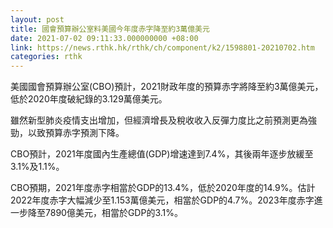 ```yaml
---
layout: post
title: 國會預算辦公室料美國今年度赤字降至約3萬億美元
date: 2021-07-02 09:11:33.000000000 +08:00
link: https://news.rthk.hk/rthk/ch/component/k2/1598801-20210702.htm
categories: rthk
---
```


美國國會預算辦公室(CBO)預計，2021財政年度的預算赤字將降至約3萬億美元，低於2020年度破紀錄的3.129萬億美元。

雖然新型肺炎疫情支出增加，但經濟增長及稅收收入反彈力度比之前預測更為強勁，以致預算赤字預測下降。

CBO預計，2021年度國內生產總值(GDP)增速達到7.4%，其後兩年逐步放緩至3.1%及1.1%。

CBO預期，2021年度赤字相當於GDP的13.4%，低於2020年度的14.9%。估計2022年度赤字大幅減少至1.153萬億美元，相當於GDP的4.7%。2023年度赤字進一步降至7890億美元，相當於GDP的3.1%。

